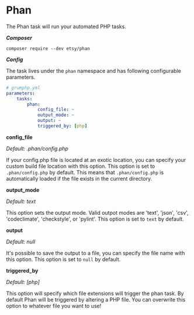 # Phan

The Phan task will run your automated PHP tasks.

***Composer***

```
composer require --dev etsy/phan
```

***Config***

The task lives under the `phan` namespace and has following configurable parameters.

```yaml
# grumphp.yml
parameters:
    tasks:
        phan:
            config_file: ~
            output_mode: ~
            output: ~
            triggered_by: [php]
```

**config_file**

*Default: .phan/config.php*

If your config.php file is located at an exotic location, you can specify your custom build file location with this option.
This option is set to `.phan/config.php` by default.
This means that `.phan/config.php` is automatically loaded if the file exists in the current directory.


**output_mode**

*Default: text*

This option sets the output mode. Valid outpot modes are 'text', 'json', 'csv', 'codeclimate', 'checkstyle', or 'pylint'.
This option is set to `text` by default.

**output**

*Default: null*

It's possible to save the output to a file, you can specify the file name with this option.
This option is set to `null` by default.

**triggered_by**

*Default: [php]*

This option will specify which file extensions will trigger the phan task.
By default Phan will be triggered by altering a PHP file.
You can overwrite this option to whatever file you want to use!
